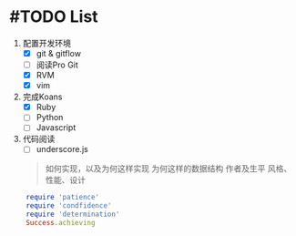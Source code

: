 #TODO List
==========

1. 配置开发环境
	* [x] git & gitflow  
	* [ ] 阅读Pro Git
	* [x] RVM
	* [x] vim
2. 完成Koans
	* [x] Ruby
	* [ ] Python
	* [ ] Javascript
3. 代码阅读
	* [ ] underscore.js
	
	> 如何实现，以及为何这样实现
	> 为何这样的数据结构
	> 作者及生平
	> 风格、性能、设计

```ruby
	require 'patience'
	require 'condfidence'
	require 'determination'
	Success.achieving
```
